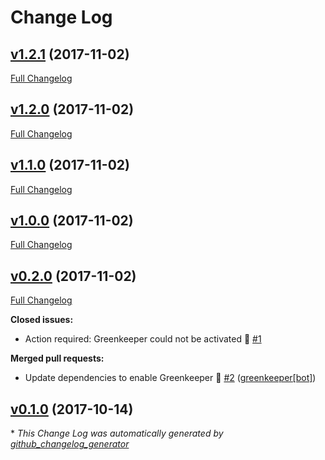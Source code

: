# Change Log

## [v1.2.1](https://github.com/sparkdemand/atom-toolbar-preferred/tree/v1.2.1) (2017-11-02)
[Full Changelog](https://github.com/sparkdemand/atom-toolbar-preferred/compare/v1.2.0...v1.2.1)

## [v1.2.0](https://github.com/sparkdemand/atom-toolbar-preferred/tree/v1.2.0) (2017-11-02)
[Full Changelog](https://github.com/sparkdemand/atom-toolbar-preferred/compare/v1.1.0...v1.2.0)

## [v1.1.0](https://github.com/sparkdemand/atom-toolbar-preferred/tree/v1.1.0) (2017-11-02)
[Full Changelog](https://github.com/sparkdemand/atom-toolbar-preferred/compare/v1.0.0...v1.1.0)

## [v1.0.0](https://github.com/sparkdemand/atom-toolbar-preferred/tree/v1.0.0) (2017-11-02)
[Full Changelog](https://github.com/sparkdemand/atom-toolbar-preferred/compare/v0.2.0...v1.0.0)

## [v0.2.0](https://github.com/sparkdemand/atom-toolbar-preferred/tree/v0.2.0) (2017-11-02)
[Full Changelog](https://github.com/sparkdemand/atom-toolbar-preferred/compare/v0.1.0...v0.2.0)

**Closed issues:**

- Action required: Greenkeeper could not be activated 🚨 [\#1](https://github.com/sparkDEMAND/atom-toolbar-preferred/issues/1)

**Merged pull requests:**

- Update dependencies to enable Greenkeeper 🌴 [\#2](https://github.com/sparkDEMAND/atom-toolbar-preferred/pull/2) ([greenkeeper[bot]](https://github.com/apps/greenkeeper))

## [v0.1.0](https://github.com/sparkdemand/atom-toolbar-preferred/tree/v0.1.0) (2017-10-14)


\* *This Change Log was automatically generated by [github_changelog_generator](https://github.com/skywinder/Github-Changelog-Generator)*